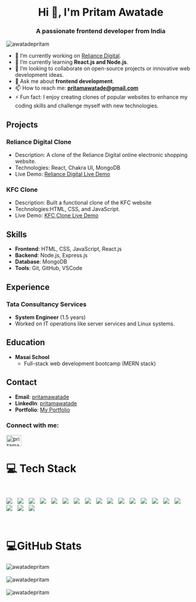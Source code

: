 <h1 align="center">Hi 👋, I'm Pritam Awatade</h1>
<h3 align="center">A passionate frontend developer from India</h3>

<p align="left"> <img src="https://komarev.com/ghpvc/?username=awatadepritam&label=Profile%20views&color=0e75b6&style=flat" alt="awatadepritam" /> </p>


- 🔭 I’m currently working on [Reliance Digital](https://reliance-app-clone.vercel.app/).
- 🌱 I’m currently learning **React.js and Node.js**.
- 👯 I’m looking to collaborate on open-source projects or innovative web development ideas.
- 💬 Ask me about **frontend development**.
- 📫 How to reach me: **pritamawatade@gmail.com**
- ⚡ Fun fact: I enjoy creating clones of popular websites to enhance my coding skills and challenge myself with new technologies.

## Projects

### Reliance Digital Clone
- Description: A clone of the Reliance Digital online electronic shopping website.
- Technologies: React, Chakra UI, MongoDB
- Live Demo: [Reliance Digital Live Demo](https://reliance-app-clone.vercel.app/)

  
### KFC Clone
- Description: Built a functional clone of the KFC website
- Technologies:HTML, CSS, and JavaScript.
- Live Demo: [KFC Clone Live Demo](#)

## Skills
- **Frontend**: HTML, CSS, JavaScript, React.js
- **Backend**: Node.js, Express.js
- **Database**: MongoDB
- **Tools**: Git, GitHub, VSCode

## Experience
### Tata Consultancy Services
- **System Engineer** (1.5 years)
- Worked on IT operations like server services and Linux systems.

## Education
- **Masai School**
  - Full-stack web development bootcamp (MERN stack)

## Contact
- **Email**: [pritamawatade](mailto:pritamawatade@gmail.com)
- **LinkedIn**: [pritamawatade](https://www.linkedin.com/in/pritamawatade/)
- **Portfolio**: [My Portfolio](https://awatadepritam.github.io/)

<h3 align="left">Connect with me:</h3>
<p align="left">
<a href="https://linkedin.com/in/pritamawatade" target="blank"><img align="center" src="https://raw.githubusercontent.com/rahuldkjain/github-profile-readme-generator/master/src/images/icons/Social/linked-in-alt.svg" alt="pritamawatade" height="30" width="40" /></a>
</p>

# 💻 Tech Stack
<br/>
<p>
  <img src="https://img.shields.io/badge/css3-%231572B6.svg?style=for-the-badge&logo=css3&logoColor=white" style="margin-right: 10px;"/>
  <img src="https://img.shields.io/badge/javascript-%23323330.svg?style=for-the-badge&logo=javascript&logoColor=%23F7DF1E" style="margin-right: 10px;"/>
  <img src="https://img.shields.io/badge/html5-%23E34F26.svg?style=for-the-badge&logo=html5&logoColor=white" style="margin-right: 10px;"/>
  <img src="https://img.shields.io/badge/Render-%46E3B7.svg?style=for-the-badge&logo=render&logoColor=white" style="margin-right: 10px;"/>
  <img src="https://img.shields.io/badge/vercel-%23000000.svg?style=for-the-badge&logo=vercel&logoColor=white" style="margin-right: 10px;"/>
  <img src="https://img.shields.io/badge/express.js-%23404d59.svg?style=for-the-badge&logo=express&logoColor=%2361DAFB" style="margin-right: 10px;"/>
  <img src="https://img.shields.io/badge/JWT-black?style=for-the-badge&logo=JSON%20web%20tokens" style="margin-right: 10px;"/>
  <img src="https://img.shields.io/badge/NPM-%23CB3837.svg?style=for-the-badge&logo=npm&logoColor=white" style="margin-right: 10px;"/>
  <img src="https://img.shields.io/badge/node.js-6DA55F?style=for-the-badge&logo=node.js&logoColor=white" style="margin-right: 10px;"/>
  <img src="https://img.shields.io/badge/NODEMON-%23323330.svg?style=for-the-badge&logo=nodemon&logoColor=%BBDEAD" style="margin-right: 10px;"/>
  <img src="https://img.shields.io/badge/react-%2320232a.svg?style=for-the-badge&logo=react&logoColor=%2361DAFB" style="margin-right: 10px;"/>
  <img src="https://img.shields.io/badge/React_Router-CA4245?style=for-the-badge&logo=react-router&logoColor=white" style="margin-right: 10px;"/>
  <img src="https://img.shields.io/badge/redux-%23593d88.svg?style=for-the-badge&logo=redux&logoColor=white" style="margin-right: 10px;"/>
  <img src="https://img.shields.io/badge/vite-%23646CFF.svg?style=for-the-badge&logo=vite&logoColor=white" style="margin-right: 10px;"/>
  <img src="https://img.shields.io/badge/chakra-%234ED1C5.svg?style=for-the-badge&logo=chakraui&logoColor=white" style="margin-right: 10px;"/>
  <img src="https://img.shields.io/badge/MongoDB-%234ea94b.svg?style=for-the-badge&logo=mongodb&logoColor=white" style="margin-right: 10px;"/>
  <img src="https://img.shields.io/badge/git-%23F05033.svg?style=for-the-badge&logo=git&logoColor=white" style="margin-right: 10px;"/>
  <img src="https://img.shields.io/badge/github-%23121011.svg?style=for-the-badge&logo=github&logoColor=white" style="margin-right: 10px;"/>
  <img src="https://img.shields.io/badge/Postman-FF6C37?style=for-the-badge&logo=postman&logoColor=white"/>
</p>

<br/>


# 💻GitHub Stats

<div>
  <img  src="https://github-readme-stats.vercel.app/api/top-langs?username=awatadepritam&show_icons=true&locale=en&layout=compact" alt="awatadepritam" />
</div>
<br/>
<div>
 <img  src="https://github-readme-stats.vercel.app/api?username=awatadepritam&show_icons=true&locale=en" alt="awatadepritam" />
</div>
<br/>

<div>
  <img src="https://github-readme-streak-stats.herokuapp.com/?user=awatadepritam&" alt="awatadepritam" />
</div>



